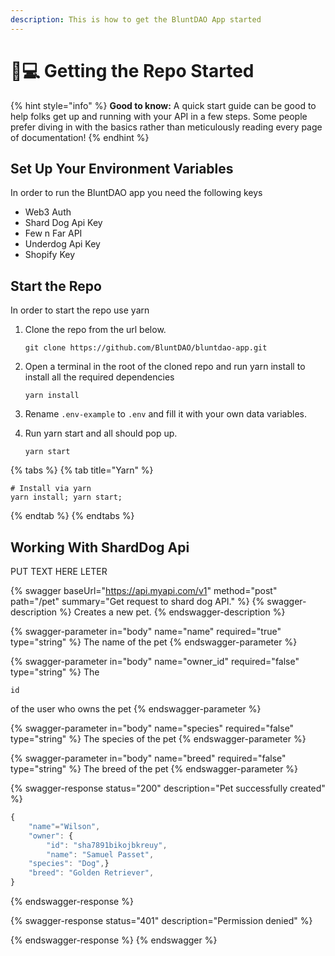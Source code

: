 ```yaml
---
description: This is how to get the BluntDAO App started
---
```


# 👨💻 Getting the Repo Started

{% hint style="info" %}
**Good to know:** A quick start guide can be good to help folks get up and running with your API in a few steps. Some people prefer diving in with the basics rather than meticulously reading every page of documentation!
{% endhint %}

## Set Up Your Environment Variables

In order to run the BluntDAO app you need the following keys

* Web3 Auth
* Shard Dog Api Key
* Few n Far API
* Underdog Api Key
* Shopify Key

## Start the Repo

In order to start the repo use yarn

1.  Clone the repo from the url below.

    `git clone https://github.com/BluntDAO/bluntdao-app.git`
2.  Open a terminal in the root of the cloned repo and run yarn install to install all the required dependencies

    `yarn install`
3. Rename `.env-example` to `.env` and fill it with your own data variables.
4.  Run yarn start and all should pop up.

    `yarn start`

{% tabs %}
{% tab title="Yarn" %}
```
# Install via yarn
yarn install; yarn start;
```
{% endtab %}
{% endtabs %}

## Working With ShardDog Api

PUT TEXT HERE LETER

{% swagger baseUrl="https://api.myapi.com/v1" method="post" path="/pet" summary="Get request to shard dog API." %}
{% swagger-description %}
Creates a new pet.
{% endswagger-description %}

{% swagger-parameter in="body" name="name" required="true" type="string" %}
The name of the pet
{% endswagger-parameter %}

{% swagger-parameter in="body" name="owner_id" required="false" type="string" %}
The 

`id`

 of the user who owns the pet
{% endswagger-parameter %}

{% swagger-parameter in="body" name="species" required="false" type="string" %}
The species of the pet
{% endswagger-parameter %}

{% swagger-parameter in="body" name="breed" required="false" type="string" %}
The breed of the pet
{% endswagger-parameter %}

{% swagger-response status="200" description="Pet successfully created" %}
```javascript
{
    "name"="Wilson",
    "owner": {
        "id": "sha7891bikojbkreuy",
        "name": "Samuel Passet",
    "species": "Dog",}
    "breed": "Golden Retriever",
}
```
{% endswagger-response %}

{% swagger-response status="401" description="Permission denied" %}

{% endswagger-response %}
{% endswagger %}
